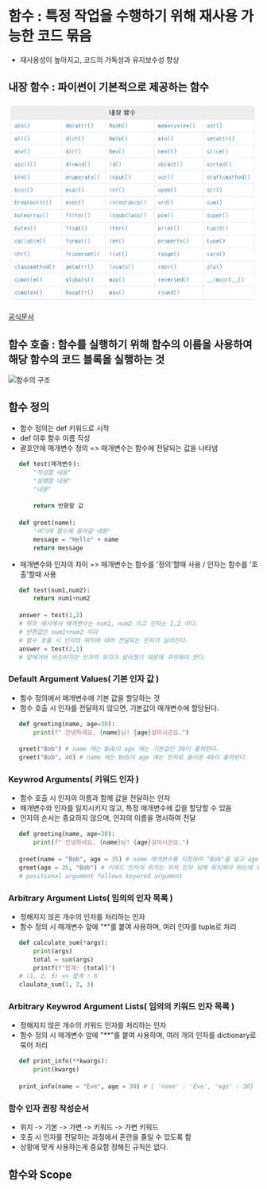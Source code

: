 # 함수 : 특정 작업을 수행하기 위해 재사용 가능한 코드 묶음

  - 재사용성이 높아지고, 코드의 가독성과 유지보수성 향상

## 내장 함수 : 파이썬이 기본적으로 제공하는 함수

  ![Alt text](image.png)

  [공식문서](https://docs.python.org/ko/3.9/library/functions.html)

## 함수 호출 : 함수를 실행하기 위해 함수의 이름을 사용하여 해당 함수의 코드 블록을 실행하는 것

  ![함수의 구조](https://velog.velcdn.com/images%2Fdaybreak%2Fpost%2F775d6b70-04a1-41dd-87f9-c00c8e35f83c%2Fimage.png)

## 함수 정의

 - 함수 정의는 def 키워드로 시작
 - def 이후 함수 이름 작성
 - 괄호안에 매개변수 정의 => 매개변수는 함수에 전달되는 값을 나타냄

 ```python
    def test(매개변수):
        "작성할 내용"
        "실행할 내용"
        "내용"
        
        return 반환할 값

    def greet(name):
        "여기에 함수에 들어갈 내용"
        message = "Hello" + name
        return message
 ```

 - 매개변수와 인자의 차이 => 매개변수는 함수를 '정의'할때 사용 / 인자는 함수를 '호출'할때 사용

 ```python
    def test(num1,num2):
        return num1+num2
    
    answer = test(1,2)
    # 위의 예시에서 매개변수는 num1, num2 이고 인자는 1,2 이다.
    # 반환값은 num1+num2 이다
    # 함수 호출 시 인자의 위치에 따라 전달되는 인자가 달라진다.
    answer = test(2,1)
    # 앞에거와 비슷하지만 인자의 위치가 달라졌기 때문에 주의해야 한다.
 ```

 ### Default Argument Values( 기본 인자 값 )
 
  - 함수 정의에서 매개변수에 기본 값을 할당하는 것
  - 함수 호출 시 인자를 전달하지 않으면, 기본값이 매개변수에 할당된다.
 
  ```python
     def greeting(name, age=30):
         print(f" 안녕하세요, {name}님! {age}살이시군요.")
     
     greet("Bob") # name 에는 Bob이 age 에는 기본값인 30이 출력된다.
     greet("Bob", 40) # name 에는 Bob이 age 에는 인자로 들어온 40이 출력된다.
  ```
 
 ### Keywrod Arguments( 키워드 인자 )
 
  - 함수 호출 시 인자의 이름과 함께 값을 전달하는 인자
  - 매개변수와 인자를 일치시키지 않고, 특정 매개변수에 값을 할당할 수 있음
  - 인자의 순서는 중요하지 않으며, 인자의 이름을 명시하여 전달
 
  ```python
     def greeting(name, age=30):
         print(f" 안녕하세요, {name}님! {age}살이시군요.")
     
     greet(name = "Bob", age = 35) # name 매개변수를 지정하여 "Bob"을 넣고 age 매개변수를 지정하여 35를 넣어준다.
     greet(age = 35, "Bob") # 키워드 인자의 위치는 위치 인자 뒤에 위치해야 하는데 위치 인자보다 앞에 존재해서 발생하는 오류이다.
     # positional argument follows keywrod argument
  ```
 
 ### Arbitrary Argument Lists( 임의의 인자 목록 )
 
  - 정해지지 않은 개수의 인자를 처리하는 인자
  - 함수 정의 시 매개변수 앞에 "*"를 붙여 사용하며, 여러 인자를 tuple로 처리
 
  ```python
     def calculate_sum(*args):
         print(args)
         total = sum(args)
         printf(f"합계: {total}")
     # (1, 2, 3) => 합계 : 6
     claulate_sum(1, 2, 3)
  ```
 
 ### Arbitrary Keywrod Argument Lists( 임의의 키워드 인자 목록 )
 
  - 정해지지 않은 개수의 키워드 인자를 처리하는 인자
  - 함수 정의 시 매개변수 앞에 "**"를 붙여 사용하며, 여러 개의 인자를 dictionary로 묶어 처리
 
  ```python
     def print_info(**kwargs):
         print(kwargs)
 
     print_info(name = "Eve", age = 30) # { 'name' : 'Eve', 'age' : 30}
  ```

 ### 함수 인자 권장 작성순서

  - 위치 -> 기본 -> 가변 -> 키워드 -> 가변 키워드
  - 호출 시 인자를 전달하는 과정에서 혼란을 줄일 수 있도록 함
  - 상황에 맞게 사용하는게 중요함 정해진 규칙은 없다.

## 함수와 Scope